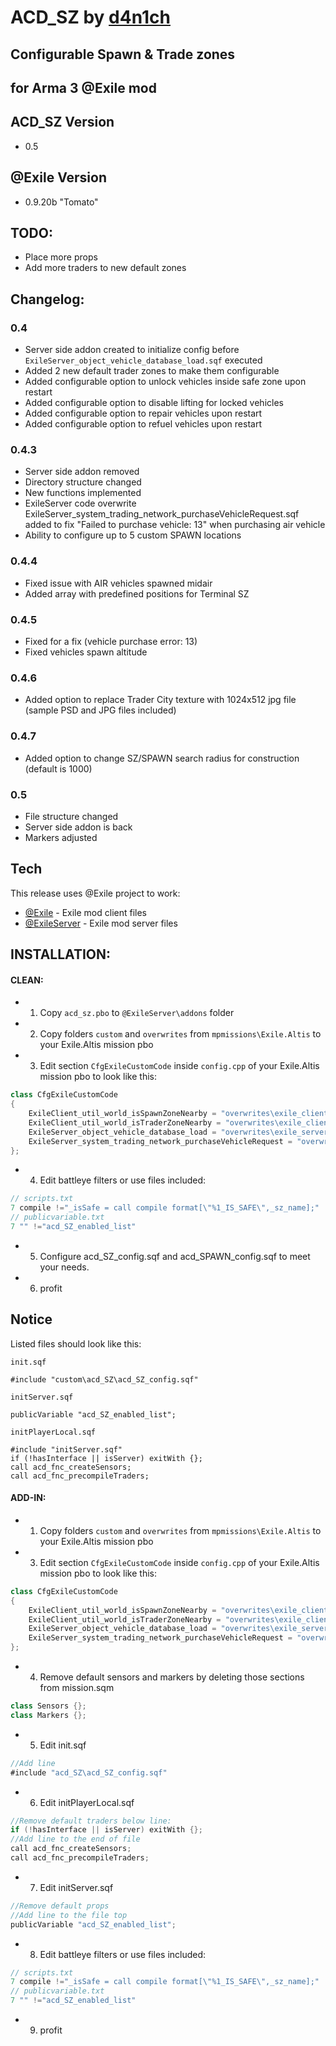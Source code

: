 ACD_SZ by [d4n1ch](mailto:d.e@acd.su)
=====================================
Configurable Spawn & Trade zones
--------------------------------
for Arma 3 @Exile mod
---------------------

ACD_SZ Version
--------------
* 0.5

@Exile Version
---------------
* 0.9.20b "Tomato"

TODO:
-----
  - Place more props
  - Add more traders to new default zones
  
Changelog:
----------
### 0.4
* Server side addon created to initialize config before `ExileServer_object_vehicle_database_load.sqf` executed
* Added 2 new default trader zones to make them configurable
* Added configurable option to unlock vehicles inside safe zone upon restart
* Added configurable option to disable lifting for locked vehicles
* Added configurable option to repair vehicles upon restart
* Added configurable option to refuel vehicles upon restart

### 0.4.3
* Server side addon removed
* Directory structure changed
* New functions implemented 
* ExileServer code overwrite ExileServer_system_trading_network_purchaseVehicleRequest.sqf added to fix "Failed to purchase vehicle: 13" when purchasing air vehicle
* Ability to configure up to 5 custom SPAWN locations

### 0.4.4
* Fixed issue with AIR vehicles spawned midair 
* Added array with predefined positions for Terminal SZ

### 0.4.5
* Fixed for a fix (vehicle purchase error: 13)
* Fixed vehicles spawn altitude

### 0.4.6
* Added option to replace Trader City texture with 1024x512 jpg file (sample PSD and JPG files included)

### 0.4.7
* Added option to change SZ/SPAWN search radius for construction (default is 1000)

### 0.5
* File structure changed
* Server side addon is back
* Markers adjusted

Tech
----

This release uses @Exile project to work:

* [@Exile](http://www.exilemod.com/) - Exile mod client files
* [@ExileServer](http://www.exilemod.com/) - Exile mod server files

INSTALLATION:
----
#### CLEAN:
* 1) Copy `acd_sz.pbo` to `@ExileServer\addons` folder
* 2) Copy folders `custom` and `overwrites` from `mpmissions\Exile.Altis` to your Exile.Altis mission pbo
* 3) Edit section `CfgExileCustomCode` inside `config.cpp` of your Exile.Altis mission pbo to look like this: 
```java
class CfgExileCustomCode 
{
	ExileClient_util_world_isSpawnZoneNearby = "overwrites\exile_client\code\ExileClient_util_world_isSpawnZoneNearby.sqf";
	ExileClient_util_world_isTraderZoneNearby = "overwrites\exile_client\code\ExileClient_util_world_isTraderZoneNearby.sqf";
	ExileServer_object_vehicle_database_load = "overwrites\exile_server\code\ExileServer_object_vehicle_database_load.sqf";
	ExileServer_system_trading_network_purchaseVehicleRequest = "overwrites\exile_server\code\ExileServer_system_trading_network_purchaseVehicleRequest.sqf";
};
```
* 4) Edit battleye filters or use files included:
```java
// scripts.txt
7 compile !="_isSafe = call compile format[\"%1_IS_SAFE\",_sz_name];"
// publicvariable.txt
7 "" !="acd_SZ_enabled_list"
```
* 5) Configure acd_SZ_config.sqf and acd_SPAWN_config.sqf to meet your needs.
* 6) profit

Notice
------
Listed files should look like this:

`init.sqf`
```
#include "custom\acd_SZ\acd_SZ_config.sqf"
```

`initServer.sqf`
```
publicVariable "acd_SZ_enabled_list";
```

`initPlayerLocal.sqf`
```
#include "initServer.sqf"
if (!hasInterface || isServer) exitWith {};
call acd_fnc_createSensors;
call acd_fnc_precompileTraders;
```

#### ADD-IN:
* 1) Copy folders `custom` and `overwrites` from `mpmissions\Exile.Altis` to your Exile.Altis mission pbo
* 3) Edit section `CfgExileCustomCode` inside `config.cpp` of your Exile.Altis mission pbo to look like this: 
```java
class CfgExileCustomCode 
{
	ExileClient_util_world_isSpawnZoneNearby = "overwrites\exile_client\code\ExileClient_util_world_isSpawnZoneNearby.sqf";
	ExileClient_util_world_isTraderZoneNearby = "overwrites\exile_client\code\ExileClient_util_world_isTraderZoneNearby.sqf";
	ExileServer_object_vehicle_database_load = "overwrites\exile_server\code\ExileServer_object_vehicle_database_load.sqf";
	ExileServer_system_trading_network_purchaseVehicleRequest = "overwrites\exile_server\code\ExileServer_system_trading_network_purchaseVehicleRequest.sqf";
};
```
* 4) Remove default sensors and markers by deleting those sections from mission.sqm
```java
class Sensors {};
class Markers {};
```
* 5) Edit init.sqf 
```java
//Add line
#include "acd_SZ\acd_SZ_config.sqf"
```
* 6) Edit initPlayerLocal.sqf
```java
//Remove default traders below line:
if (!hasInterface || isServer) exitWith {};
//Add line to the end of file
call acd_fnc_createSensors;
call acd_fnc_precompileTraders;
```
* 7) Edit initServer.sqf
```java
//Remove default props 
//Add line to the file top
publicVariable "acd_SZ_enabled_list";
```
* 8) Edit battleye filters or use files included:
```java
// scripts.txt
7 compile !="_isSafe = call compile format[\"%1_IS_SAFE\",_sz_name];"
// publicvariable.txt
7 "" !="acd_SZ_enabled_list"
```
* 9) profit
